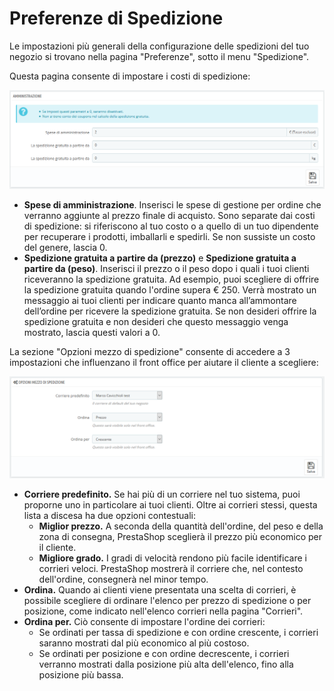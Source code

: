 # Preferenze di Spedizione

Le impostazioni più generali della configurazione delle spedizioni del tuo negozio si trovano nella pagina "Preferenze", sotto il menu "Spedizione".

Questa pagina consente di impostare i costi di spedizione:

![](../../../.gitbook/assets/54267815.png)

* **Spese di amministrazione**. Inserisci le spese di gestione per ordine che verranno aggiunte al prezzo finale di acquisto. Sono separate dai costi di spedizione: si riferiscono al tuo costo o a quello di un tuo dipendente per recuperare i prodotti, imballarli e spedirli. Se non sussiste un costo del genere, lascia 0.
* **Spedizione gratuita a partire da \(prezzo\)** e **Spedizione gratuita a partire da \(peso\)**. Inserisci il prezzo o il peso dopo i quali i tuoi clienti riceveranno la spedizione gratuita. Ad esempio, puoi scegliere di offrire la spedizione gratuita quando l'ordine supera € 250. Verrà mostrato un messaggio ai tuoi clienti per indicare quanto manca all’ammontare dell’ordine per ricevere la spedizione gratuita. Se non desideri offrire la spedizione gratuita e non desideri che questo messaggio venga mostrato, lascia questi valori a 0.

La sezione "Opzioni mezzo di spedizione" consente di accedere a 3 impostazioni che influenzano il front office per aiutare il cliente a scegliere:

![](../../../.gitbook/assets/54267816.png)

* **Corriere predefinito.** Se hai più di un corriere nel tuo sistema, puoi proporne uno in particolare ai tuoi clienti. Oltre ai corrieri stessi, questa lista a discesa ha due opzioni contestuali:
  * **Miglior prezzo.** A seconda della quantità dell'ordine, del peso e della zona di consegna, PrestaShop sceglierà il prezzo più economico per il cliente.
  * **Migliore grado.** I gradi di velocità rendono più facile identificare i corrieri veloci. PrestaShop mostrerà il corriere che, nel contesto dell'ordine, consegnerà nel minor tempo.
* **Ordina.** Quando ai clienti viene presentata una scelta di corrieri, è possibile scegliere di ordinare l'elenco per prezzo di spedizione o per posizione, come indicato nell'elenco corrieri nella pagina "Corrieri".
* **Ordina per.** Ciò consente di impostare l'ordine dei corrieri:
  * Se ordinati per tassa di spedizione e con ordine crescente, i corrieri saranno mostrati dal più economico al più costoso.
  * Se ordinati per posizione e con ordine decrescente, i corrieri verranno mostrati dalla posizione più alta dell'elenco, fino alla posizione più bassa.

